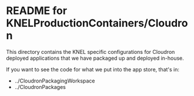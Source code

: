# README for KNELProductionContainers/Cloudron

This directory contains the KNEL specific configurations for Cloudron deployed applications that we have packaged up and deployed in-house.

If you want to see the code for what we put into the app store, that's in:

- ../CloudronPackagingWorkspace 
- ../CloudronPackages
